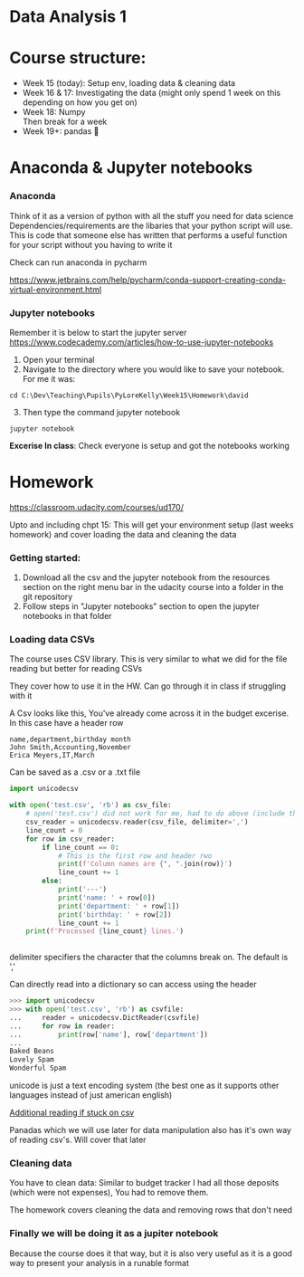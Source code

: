 # Data Analysis 1

# Course structure:
- Week 15 (today): Setup env, loading data & cleaning data
- Week 16 & 17: Investigating the data (might only spend 1 week on this depending on how you get on)
- Week 18: Numpy  
Then break for a week  
- Week 19+: pandas :panda_face:


# Anaconda & Jupyter notebooks
### Anaconda
Think of it as a version of python with all the stuff you need for data science
Dependencies/requirements are the libaries that your python script will use. This is code that someone else has written that performs a useful function for your script without you having to write it

Check can run anaconda in pycharm

https://www.jetbrains.com/help/pycharm/conda-support-creating-conda-virtual-environment.html


### Jupyter notebooks
Remember it is below to start the jupyter server
https://www.codecademy.com/articles/how-to-use-jupyter-notebooks

1. Open your terminal 
2. Navigate to the directory where you would like to save your notebook. For me it was:
```
cd C:\Dev\Teaching\Pupils\PyLoreKelly\Week15\Homework\david
```
3. Then type the command jupyter notebook
```
jupyter notebook
```

**Excerise In class**: Check everyone is setup and got the notebooks working


# Homework
https://classroom.udacity.com/courses/ud170/

Upto and including chpt 15:
This will get your environment setup (last weeks homework) and cover loading the data and cleaning the data

### Getting started:
1. Download all the csv and the jupyter notebook from the resources section on the right menu bar in the udacity course into a folder in the git repository
2. Follow steps in "Jupyter notebooks" section to open the jupyter notebooks in that folder


### Loading data CSVs
The course uses CSV library. This is very similar to what we did for the file reading but better for reading CSVs

They cover how to use it in the HW. Can go through it in class if struggling with it

A Csv looks like this, You've already come across it in the budget excerise. In this case have a header row
```csv
name,department,birthday month
John Smith,Accounting,November
Erica Meyers,IT,March
```
Can be saved as a .csv or a .txt file

```python
import unicodecsv

with open('test.csv', 'rb') as csv_file:
    # open('test.csv') did not work for me, had to do above (include the 'b'). See https://github.com/jdunck/python-unicodecsv/issues/79
    csv_reader = unicodecsv.reader(csv_file, delimiter=',')
    line_count = 0
    for row in csv_reader:
        if line_count == 0:
            # This is the first row and header rwo
            print(f'Column names are {", ".join(row)}')
            line_count += 1
        else:
            print('---')
            print('name: ' + row[0])
            print('department: ' + row[1])
            print('birthday: ' + row[2])
            line_count += 1
    print(f'Processed {line_count} lines.')
    
```
delimiter specifiers the character that the columns break on. The default is ','

Can directly read into a dictionary so can access using the header
```python
>>> import unicodecsv
>>> with open('test.csv', 'rb') as csvfile:
...     reader = unicodecsv.DictReader(csvfile)
...     for row in reader:
...         print(row['name'], row['department'])
...
Baked Beans
Lovely Spam
Wonderful Spam
```

unicode is just a text encoding system (the best one as it supports other languages instead of just american english)

[Additional reading if stuck on csv](https://realpython.com/python-csv/)

Panadas which we will use later for data manipulation also has it's own way of reading csv's. Will cover that later

### Cleaning data
You have to clean data: Similar to budget tracker I had all those deposits (which were not expenses), You had to remove them. 

The homework covers cleaning the data and removing rows that don't need

### Finally we will be doing it as a jupiter notebook
Because the course does it that way, but it is also very useful as it is a good way to present your analysis in a runable format

